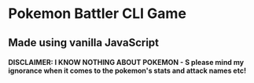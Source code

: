 # Pokemon Battler CLI Game

## Made using vanilla JavaScript

#### **DISCLAIMER: I KNOW NOTHING ABOUT POKEMON** - S please mind my ignorance when it comes to the pokemon's stats and attack names etc!
